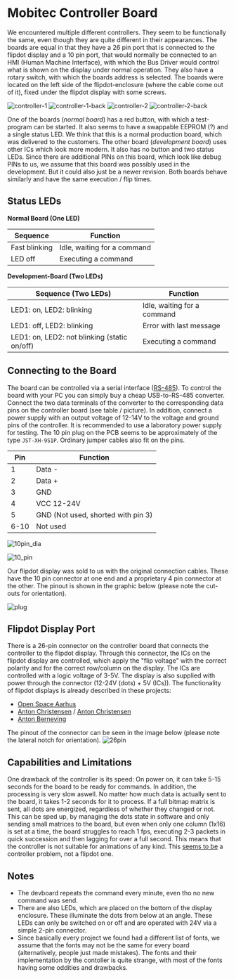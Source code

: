 # Mobitec Controller Board

We encountered multiple different controllers. They seem to be functionally the same, even though they are quite different in their appearances. The boards are equal in that they have a 26 pin port that is connected to the flipdot display and a 10 pin port, that would normally be connected to an HMI (Human Machine Interface), with which the Bus Driver would control what is shown on the display under normal operation. They also have a rotary switch, with which the boards address is selected. The boards were located on the left side of the flipdot-enclosure (where the cable come out of it), fixed under the flipdot display with some screws.

![controller-1](img/controller-1.png)
![controller-1-back](img/controller-1-back.png)
![controller-2](img/controller-2.png)
![controller-2-back](img/controller-2-back.png)

One of the boards (*normal board*) has a red button, with which a test-program can be started. It also seems to have a swappable EEPROM (?) and a single status LED. We think that this is a normal production board, which was delivered to the customers. The other board (*development board*) uses other ICs which look more modern. It also has no button and two status LEDs. Since there are additional PINs on this board, which look like debug PINs to us, we assume that this board was possibly used in the development. But it could also just be a newer revision. Both boards behave similarly and have the same execution / flip times.

## Status LEDs

**Normal Board (One LED)**

| Sequence      | Function                    |
|---------------|-----------------------------|
| Fast blinking | Idle, waiting for a command |
| LED off       | Executing a command         |

**Development-Board (Two LEDs)**

| Sequence (Two LEDs)                          | Function                    |
|----------------------------------------------|-----------------------------|
| LED1: on, LED2: blinking                     | Idle, waiting for a command |
| LED1: off, LED2: blinking                    | Error with last message     |
| LED1: on, LED2: not blinking (static on/off) | Executing a command         |


## Connecting to the Board

The board can be controlled via a serial interface ([RS-485](https://en.wikipedia.org/wiki/RS-485)). To control the board with your PC you can simply buy a cheap USB-to-RS-485 converter. Connect the two data terminals of the converter to the corresponding data pins on the controller board (see table / picture). In addition, connect a power supply with an output voltage of 12-14V to the voltage and ground pins of the controller. It is recommended to use a laboratory power supply for testing. The 10 pin plug on the PCB seems to be approximately of the type `JST-XH-9S1P`. Ordinary jumper cables also fit on the pins.

| Pin  | Function                           |
| ---- | ---------------------------------- |
| 1    | Data -                             |
| 2    | Data +                             |
| 3    | GND                                |
| 4    | VCC 12-24V                         |
| 5    | GND (Not used, shorted with pin 3) |
| 6-10 | Not used                           |

![10pin_dia](img/10pin_dia.png)

![10_pin](img/10pin.png)

Our flipdot display was sold to us with the original connection cables. These have the 10 pin connector at one end and a proprietary 4 pin connector at the other. The pinout is shown in the graphic below (please note the cut-outs for orientation).

![plug](img/cable-plug.png)


## Flipdot Display Port

There is a 26-pin connector on the controller board that connects the controller to the flipdot display. Through this connector, the ICs on the flipdot display are controlled, which apply the "flip voltage" with the correct polarity and for the correct row/column on the display. The ICs are controlled with a logic voltage of 3-5V. The display is also supplied with power through the connector (12-24V (dots) + 5V (ICs)). The functionality of flipdot displays is already described in these projects: 

- [Open Space Aarhus](https://github.com/openspaceaarhus/flipdot/blob/master/flipper/master_setup.pdf)
- [Anton Christensen](https://github.com/anton-christensen/flipdot-mobitec/blob/master/mobitecSign/output.pdf) / [Anton Christensen](https://github.com/anton-christensen/flipdot-mobitec/blob/master/controllerDesign/controller.pdf)
- [Anton Berneving](https://github.com/antbern/flipdot-games/blob/main/pico-hardware/schematic_rev1.pdf)

The pinout of the connector can be seen in the image below (please note the lateral notch for orientation).
![26pin](img/26pin.png)

## Capabilities and Limitations

One drawback of the controller is its speed: On power on, it can take 5-15 seconds for the board to be ready for commands. In addition, the processing is very slow aswell. No matter how much data is actually sent to the board, it takes 1-2 seconds for it to process. If a full bitmap matrix is sent, all dots are energized, regardless of whether they changed or not. This can be sped up, by managing the dots state in software and only sending small matrices to the board, but even when only one column (1x16) is set at a time, the board struggles to reach 1 fps, executing 2-3 packets in quick succession and then lagging for over a full second. This means that the controller is not suitable for animations of any kind. This [seems to be](https://www.youtube.com/watch?v=opCHlJ_8fGk) a controller problem, not a flipdot one.

## Notes

- The devboard repeats the command every minute, even tho no new command was send.
- There are also LEDs, which are placed on the bottom of the display enclosure. These illuminate the dots from below at an angle. These LEDs can only be switched on or off and are operated with 24V via a simple 2-pin connector.
- Since basically every project we found had a different list of fonts, we assume that the fonts may not be the same for every board (alternatively, people just made mistakes). The fonts and their implementation by the contoller is quite strange, with most of the fonts having some oddities and drawbacks. 